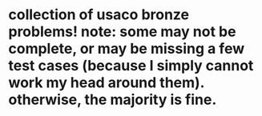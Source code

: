 # collection of usaco bronze problems! note: some may not be complete, or may be missing a few test cases (because I simply cannot work my head around them). otherwise, the majority is fine.
